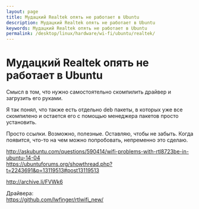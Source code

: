```yaml
---
layout: page
title: Мудацкий Realtek опять не работает в Ubuntu
description: Мудацкий Realtek опять не работает в Ubuntu
keywords: Мудацкий Realtek опять не работает в Ubuntu
permalink: /desktop/linux/hardware/wi-fi/ubuntu/realtek/
---
```


# Мудацкий Realtek опять не работает в Ubuntu

Смысл в том, что нужно самостоятельно скомпилить драйвер и загрузить его руками.

Я так понял, что также есть отдельно deb пакеты, в которых уже все скомпилено и остается его с помощью менеджера пакетов просто установить.

Просто ссылки. Возможно, полезные. Оставляю, чтобы не забыть. Когда появится, что-то на чем можно попробовать, непременно это сделаю.

http://askubuntu.com/questions/590414/wifi-problems-with-rtl8723be-in-ubuntu-14-04  
https://ubuntuforums.org/showthread.php?t=2243691&p=13119513#post13119513

http://archive.li/FVWk6

Драйвера:  
https://github.com/lwfinger/rtlwifi_new/

